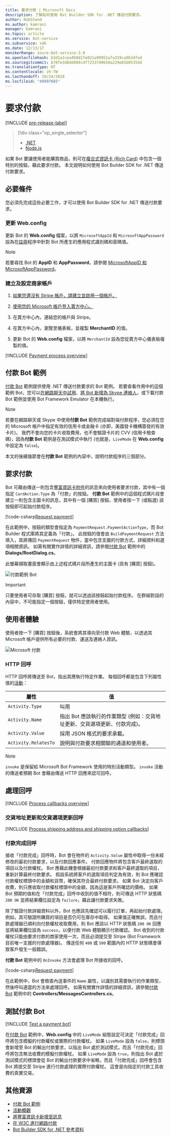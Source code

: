 ```yaml
---
title: 要求付款 | Microsoft Docs
description: 了解如何使用 Bot Builder SDK for .NET 傳送付款要求。
author: RobStand
ms.author: kamrani
manager: kamrani
ms.topic: article
ms.service: bot-service
ms.subservice: sdk
ms.date: 12/13/17
monikerRange: azure-bot-service-3.0
ms.openlocfilehash: b3d1a1cea450d1fe821a90951a7a319ca863dfed
ms.sourcegitcommit: b78fe3d8dd604c4f7233740658a229e85b8535dd
ms.translationtype: HT
ms.contentlocale: zh-TW
ms.lasthandoff: 10/24/2018
ms.locfileid: "49997685"
---
```

# <a name="request-payment"></a>要求付款

[!INCLUDE [pre-release-label](../includes/pre-release-label-v3.md)]

> [!div class="op_single_selector"]
> - [.NET](../dotnet/bot-builder-dotnet-request-payment.md)
> - [Node.js](../nodejs/bot-builder-nodejs-request-payment.md)

如果 Bot 要讓使用者能購買商品，則可在[複合式資訊卡 (Rich Card)](bot-builder-dotnet-add-rich-card-attachments.md) 中包含一個特別的按鈕，藉此要求付款。 本文說明如何使用 Bot Builder SDK for .NET 傳送付款要求。

## <a name="prerequisites"></a>必要條件

您必須先完成這些必要工作，才可以使用 Bot Builder SDK for .NET 傳送付款要求。

### <a name="update-webconfig"></a>更新 Web.config

更新 Bot 的 **Web.config** 檔案，以將 `MicrosoftAppId` 和 `MicrosoftAppPassword` 設為在[註冊](~/bot-service-quickstart-registration.md)程序中針對 Bot 所產生的應用程式識別碼和密碼值。 

> [!NOTE]
> 若要尋找 Bot 的 **AppID** 和 **AppPassword**，請參閱 [MicrosoftAppID 和 MicrosoftAppPassword](~/bot-service-manage-overview.md#microsoftappid-and-microsoftapppassword)。

### <a name="create-and-configure-merchant-account"></a>建立及設定商家帳戶

1. <a href="https://dashboard.stripe.com/register" target="_blank">如果您還沒有 Stripe 帳戶，請建立並啟用一個帳戶。</a>

2. <a href="https://seller.microsoft.com/en-us/dashboard/registration/seller/?accountprogram=botframework" target="_blank">使用您的 Microsoft 帳戶登入賣方中心。</a>

3. 在賣方中心內，連結您的帳戶與 Stripe。

4. 在賣方中心內，瀏覽至儀表板，並複製 **MerchantID** 的值。

5. 更新 Bot 的 **Web.config** 檔案，以將 `MerchantId` 設為您從賣方中心儀表板複製的值。 

[!INCLUDE [Payment process overview](../includes/snippet-payment-process-overview.md)]

## <a name="payment-bot-sample"></a>付款 Bot 範例

<a href="https://github.com/Microsoft/BotBuilder-Samples/tree/master/CSharp/sample-payments" target="_blank">付款 Bot</a> 範例提供使用 .NET 傳送付款要求的 Bot 範例。 若要查看作用中的這個範例 Bot，您可以<a href="https://webchat.botframework.com/embed/paymentsample?s=d39Bk7JOMzQ.cwA.Rig.dumLki9bs3uqfWFMjXPn5PFnQVmT2VAVR1Zl1iPi07k" target="_blank">在網路聊天中試用</a>、<a href="https://join.skype.com/bot/9fbc0f17-43eb-40fe-bf3b-af151e6ce45e" target="_blank">將 Bot 新增為 Skype 連絡人</a>，或下載付款 Bot 範例並使用 Bot Framework Emulator 在本機執行。 

> [!NOTE]
> 若要在網路聊天或 Skype 中使用**付款 Bot** 範例完成端對端付款程序，您必須在您的 Microsoft 帳戶中指定有效的信用卡或金融卡 (亦即，美國發卡機構簽發的有效卡片)。 我們不會向您的卡片收取費用，也不會驗證卡片的 CVV (信用卡檢查碼)，因為**付款 Bot** 範例是在測試模式中執行 (也就是，`LiveMode` 在 **Web.config** 中設定為 `false`)。

本文的後續幾節會在**付款 Bot** 範例的內容中，說明付款程序的三個部分。

## <a id="request-payment"></a> 要求付款

Bot 可藉由傳送一則包含[豐富資訊卡附件](bot-builder-dotnet-add-rich-card-attachments.md)的訊息來向使用者要求付款，其中有一個指定 `CardAction.Type` 為「付款」的按鈕。 **付款 Bot** 範例中的這個程式碼片段會建立一則包含主圖卡的訊息，其中有一個 [購買] 按鈕，使用者按一下 (或點選) 該按鈕即可起始付款程序。 

[!code-csharp[Request payment](../includes/code/dotnet-request-payment.cs#requestPayment)]

在此範例中，按鈕的類型會指定為 `PaymentRequest.PaymentActionType`，而 Bot Builder 程式庫將其定義為「付款」。 此按鈕的值會由 `BuildPaymentRequest` 方法填入，其將傳回 `PaymentRequest` 物件，當中包含支援的付款方式、詳細資料和選項相關資訊。 如需有關實作詳情的詳細資訊，請參閱<a href="https://github.com/Microsoft/BotBuilder-Samples/tree/master/CSharp/sample-payments" target="_blank">付款 Bot</a> 範例中的 **Dialogs/RootDialog.cs**。

此螢幕擷取畫面會顯示由上述程式碼片段所產生的主圖卡 (具有 [購買] 按鈕)。 
 
![付款範例 Bot](../media/payments-bot-buy.png) 

> [!IMPORTANT]
> 只要使用者可存取 [購買] 按鈕，就可以透過該按鈕起始付款程序。 在群組對話的內容中，不可能指定一個按鈕，僅供特定使用者使用。 

## <a id="user-experience"></a> 使用者體驗

使用者按一下 [購買] 按鈕後，系統會將其導向至付款 Web 體驗，以透過其 Microsoft 帳戶提供所有必要的付款、運送及連絡人資訊。 

![Microsoft 付款](../media/microsoft-payment.png)

### <a name="http-callbacks"></a>HTTP 回呼

HTTP 回呼將傳送至 Bot，指出其應執行特定作業。 每個回呼都是包含下列屬性值的[活動](bot-builder-dotnet-activities.md)： 

| 屬性 | 值 |
|----|----|
| `Activity.Type` | 叫用 | 
| `Activity.Name` | 指出 Bot 應該執行的作業類型 (例如：交貨地址更新、交貨選項更新、付款完成)。 | 
| `Activity.Value` | 採用 JSON 格式的要求承載。 | 
| `Activity.RelatesTo` |  說明與付款要求相關聯的通道和使用者。 | 

> [!NOTE]
> `invoke` 是保留給 Microsoft Bot Framework 使用的特別活動類型。 `invoke` 活動的傳送者預期 Bot 會藉由傳送 HTTP 回應來認可回呼。

## <a id="process-callbacks"></a> 處理回呼

[!INCLUDE [Process callbacks overview](../includes/snippet-payment-process-callbacks-overview.md)]

### <a name="shipping-address-update-and-shipping-option-update-callbacks"></a>交貨地址更新和交貨選項更新回呼

[!INCLUDE [Process shipping address and shipping option callbacks](../includes/snippet-payment-process-callbacks-1.md)]

### <a name="payment-complete-callbacks"></a>付款完成回呼

接收「付款完成」回呼時，Bot 會在物件的 `Activity.Value` 屬性中取得一份未經修改的最初付款要求，以及付款回應事件。 付款回應物件將包含客戶最終選取的項目以及付款權杖。 Bot 應藉此機會根據最初付款要求和客戶最終選取的項目，重新計算最終付款要求。 假設系統將客戶的選取項目判定為有效，則 Bot 應確認付款權杖標頭中的金額和貨幣，確保其符合最終付款要求。  如果 Bot 決定向客戶收費，則只應收取付款權杖標頭中的金額，因為這是客戶所確認的價格。 如果 Bot 預期的值和在「付款完成」回呼中收到的值不相符，則可傳送 HTTP 狀態碼 `200 OK` 並將結果欄位設定為 `failure`，藉此讓付款要求失敗。   

除了驗證付款詳細資料以外，Bot 也應該先確認可以履行訂單，再起始付款處理。 例如，其可驗證所購買的項目是否仍可在庫存中取得。 如果值正確無誤，而且付款處理器已順利向付款權杖收取費用，則 Bot 應該以 HTTP 狀態碼 `200 OK` 回應並將結果欄位設為 `success`，以便付款 Web 體驗顯示付款確認。 Bot 收到的付款權杖只能由要求付款的商家使用一次，而且必須提交至 Stripe (Bot Framework 目前唯一支援的付款處理器)。 傳送任何 `400` 或 `500` 範圍內的 HTTP 狀態碼會導致客戶發生一般錯誤。

**付款 Bot** 範例中的 `OnInvoke` 方法會處理 Bot 所接收的回呼。 

[!code-csharp[Request payment](../includes/code/dotnet-request-payment.cs#processCallback)]

在此範例中，Bot 會檢查內送事件的 `Name` 屬性，以識別其需要執行的作業類型，然後呼叫適當的方法來處理回呼。 如需有關實作詳情的詳細資訊，請參閱<a href="https://github.com/Microsoft/BotBuilder-Samples/tree/master/CSharp/sample-payments" target="_blank">付款 Bot</a> 範例中的 **Controllers/MessagesControllers.cs**。

## <a name="testing-a-payment-bot"></a>測試付款 Bot

[!INCLUDE [Test a payment bot](../includes/snippet-payment-test-bot.md)]

在<a href="https://github.com/Microsoft/BotBuilder-Samples/tree/master/CSharp/sample-payments" target="_blank">付款 Bot</a> 範例中，**Web.config** 中的 `LiveMode` 組態設定可決定「付款完成」回呼將包含模擬的付款權杖或實際的付款權杖。 如果 `LiveMode` 設為 `false`，則標頭會新增至 Bot 的輸出付款要求，以指出 Bot 處於測試模式，而且「付款完成」回呼將包含無法收費的模擬付款權杖。 如果 `LiveMode` 設為 `true`，則指出 Bot 處於測試模式的標頭會從 Bot 的輸出付款要求中省略，而且「付款完成」回呼會包含 Bot 將提交至 Stripe 進行付款處理的實際付款權杖。 這會是向指定的付款工具收費的真實交易。 

## <a name="additional-resources"></a>其他資源

- <a href="https://github.com/Microsoft/BotBuilder-Samples/tree/master/CSharp/sample-payments" target="_blank">付款 Bot 範例</a>
- [活動概觀](bot-builder-dotnet-activities.md)
- [將豐富資訊卡新增至訊息](bot-builder-dotnet-add-rich-card-attachments.md)
- <a href="http://www.w3.org/Payments/" target="_blank">在 W3C 進行網路付款</a> 
- <a href="/dotnet/api/?view=botbuilder-3.11.0" target="_blank">Bot Builder SDK for .NET 參考資料</a>
